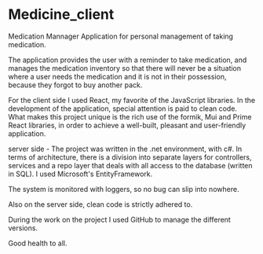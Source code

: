 # Medicine_client


Medication Mannager
Application for personal management of taking medication.

The application provides the user with a reminder to take medication, and manages the medication inventory so that there will never be a situation where a user needs the medication and it is not in their possession, because they forgot to buy another pack.

For the client side I used React, my favorite of the JavaScript libraries. 
In the development of the application, special attention is paid to clean code. 
What makes this project unique is the rich use of the formik, Mui and Prime React libraries, in order to achieve a well-built, pleasant and user-friendly application.

server side - The project was written in the .net environment, with c#. In terms of architecture, there is a division into separate layers for controllers, services and a repo layer that deals with all access to the database (written in SQL). I used Microsoft's EntityFramework. 

The system is monitored with loggers, so no bug can slip into nowhere. 

Also on the server side, clean code is strictly adhered to. 

During the work on the project I used GitHub to manage the different versions.

Good health to all.

